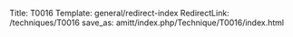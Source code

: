 Title: T0016
Template: general/redirect-index
RedirectLink: /techniques/T0016
save_as: amitt/index.php/Technique/T0016/index.html
